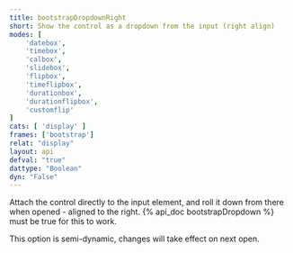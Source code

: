 ```yaml
---
title: bootstrapDropdownRight
short: Show the control as a dropdown from the input (right align)
modes: [
	'datebox',
	'timebox',
	'calbox',
	'slidebox',
	'flipbox',
	'timeflipbox',
	'durationbox',
	'durationflipbox',
	'customflip'
]
cats: [ 'display' ]
frames: ['bootstrap']
relat: "display"
layout: api
defval: "true"
dattype: "Boolean"
dyn: "False"
---
```


Attach the control directly to the input element, and roll it down from there when opened - aligned to the right.  {% api_doc bootstrapDropdown %} must be true for this to work.

This option is semi-dynamic, changes will take effect on next open.